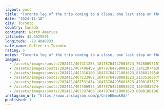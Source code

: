 ```yaml
---
layout: post
title: "Toronto leg of the trip coming to a close, one last stop on the #worldcoffeetour, Made Rite, a super cool new cafe with a Lego espresso machine that some one obviously needs to buy for me."
date: "2024-11-18"
city: Toronto
country: Canada
continent: North America
latitude: 43.6529591
longitude: -79.4040933
cafe_name: Coffee in Toronto
rating: 6
notes: "Toronto leg of the trip coming to a close, one last stop on the #worldcoffeetour, Made Rite, a super cool new cafe with a Lego espresso machine that some one obviously needs to buy for me."
images:
  - /assets/images/posts/202411/467411253_18478764247001623_7626869315748319732_n_18089993242502807.jpg
  - /assets/images/posts/202411/467406459_18478764259001623_324120746383507930_n_18330371452155144.jpg
  - /assets/images/posts/202411/467316180_18478764271001623_8336812654945298325_n_17888387571057224.jpg
  - /assets/images/posts/202411/467232902_18478764280001623_2133518657935953800_n_17856442836301195.jpg
  - /assets/images/posts/202411/467591434_18478764295001623_4700187317104006232_n_18114035536424051.jpg
  - /assets/images/posts/202411/467406926_18478764310001623_1264503674463437295_n_18117929950409967.jpg
  - /assets/images/posts/202411/467297408_18478764319001623_6088188196345981018_n_18024209774265407.jpg
instagram_url: "https://www.instagram.com/p/Cn7eEEmok9A/"
published: 1
---
```

